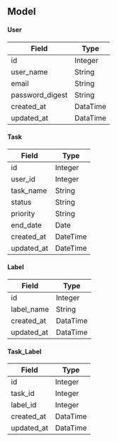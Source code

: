 ## Model

#### User

| Field           | Type      |
|-----------------|-----------|
| id              | Integer   |
| user_name       | String    |
| email           | String    |
| password_digest | String    |
| created_at      | DataTime  |
| updated_at      | DataTime  |


#### Task

| Field       | Type      |
|-------------|-----------|
| id          | Integer   |
| user_id     | Integer   |
| task_name   | String    |
| status      | String    |
| priority    | String    |
| end_date    | Date      |
| created_at  | DateTime  |
| updated_at  | DateTime  |

#### Label

| Field       | Type      |
|-------------|-----------|
| id          | Integer   |
| label_name  | String    |
| created_at  | DataTime  |
| updated_at  | DataTime  |

#### Task_Label

| Field       | Type      |
|-------------|-----------|
| id          | Integer   |
| task_id     | Integer   |
| label_id    | Integer   |
| created_at  | DataTime  |
| updated_at  | DataTime  |